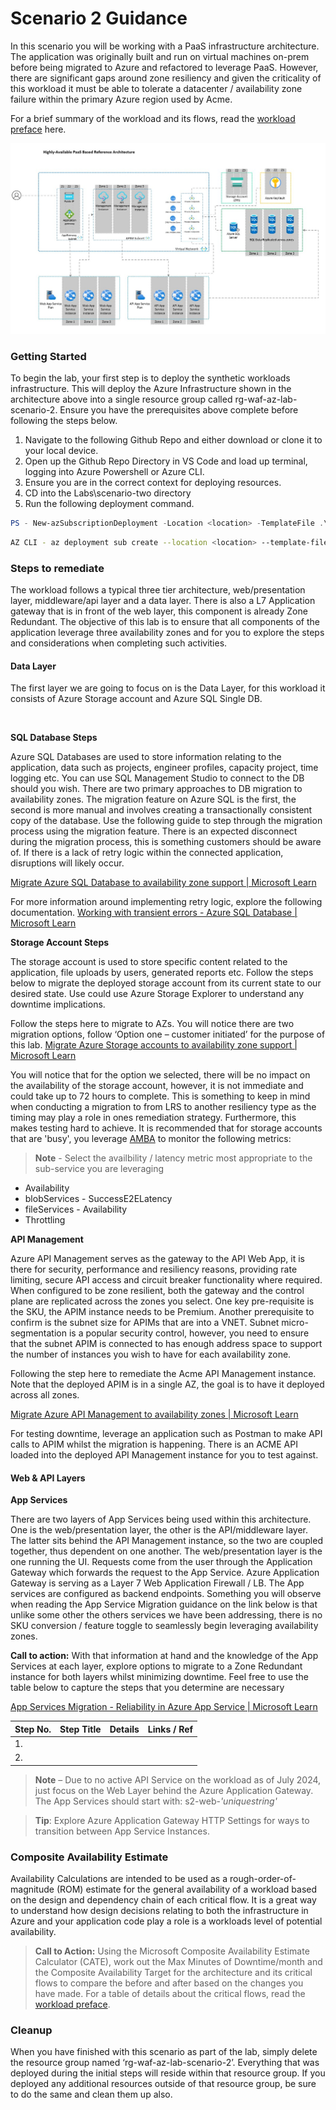 # Scenario 2 Guidance

In this scenario you will be working with a PaaS infrastructure architecture. The application was originally built and run on virtual machines on-prem before being migrated to Azure and refactored to leverage PaaS. However, there are significant gaps around zone resiliency and given the criticality of this workload it must be able to tolerate a datacenter / availability zone failure within the primary Azure region used by Acme.

For a brief summary of the workload and its flows, read the [workload preface](../../docs/workloadPreface.md) here.

![Scenario Two Workload](../../docs/images/scenario-2.jpg)

### Getting Started 
To begin the lab, your first step is to deploy the synthetic workloads infrastructure. This will deploy the Azure Infrastructure shown in the architecture above into a single resource group called rg-waf-az-lab-scenario-2. Ensure you have the prerequisites above complete before following the steps below.

1. Navigate to the following Github Repo and either download or clone it to your local device.
2. Open up the Github Repo Directory in VS Code and load up terminal, logging into Azure Powershell or Azure CLI.
3. Ensure you are in the correct context for deploying resources.
4. CD into the Labs\scenario-two directory
5. Run the following deployment command.
```powershell
PS - New-azSubscriptionDeployment -Location <location> -TemplateFile .\labs\scenario-two\main.bicepm -TemplateParameterFile .\labs\scenario-two\scenario-two.bicepparam -verbose -name <PROVIDE DEPLOYMENT NAME>
```

```bash
AZ CLI - az deployment sub create --location <location> --template-file ./labs/scenario-two/main.bicep
``` 


### Steps to remediate
The workload follows a typical three tier architecture, web/presentation layer, middleware/api layer and a data layer. There is also a L7 Application gateway that is in front of the web layer, this component is already Zone Redundant.
The objective of this lab is to ensure that all components of the application leverage three availability zones and for you to explore the steps and considerations when completing such activities.

#### Data Layer
The first layer we are going to focus on is the Data Layer, for this workload it consists of Azure Storage account and Azure SQL Single DB.

<br>

**SQL Database Steps**

Azure SQL Databases are used to store information relating to the application, data such as projects, engineer profiles, capacity project, time logging etc. You can use SQL Management Studio to connect to the DB should you wish. There are two primary approaches to DB migration to availability zones. The migration feature on Azure SQL is the first, the second is more manual and involves creating a transactionally consistent copy of the database. Use the following guide to step through the migration process using the migration feature.
There is an expected disconnect during the migration process, this is something customers should be aware of. If there is a lack of retry logic within the connected application, disruptions will likely occur.

[Migrate Azure SQL Database to availability zone support | Microsoft Learn](https://learn.microsoft.com/en-us/azure/reliability/migrate-sql-database?tabs=portal%2Cpool#migration-premium-business-critical-and-general-purpose)

For more information around implementing retry logic, explore the following documentation. 
[Working with transient errors - Azure SQL Database | Microsoft Learn](https://learn.microsoft.com/en-us/azure/azure-sql/database/troubleshoot-common-connectivity-issues?view=azuresql&preserve-view=true#retry-logic-for-transient-errors)

**Storage Account Steps**

The storage account is used to store specific content related to the application, file uploads by users, generated reports etc. Follow the steps below to migrate the deployed storage account from its current state to our desired state. Use could use Azure Storage Explorer to understand any downtime implications.

Follow the steps here to migrate to AZs. You will notice there are two migration options, follow ‘Option one – customer initiated’ for the purpose of this lab.
[Migrate Azure Storage accounts to availability zone support | Microsoft Learn](https://learn.microsoft.com/en-us/azure/reliability/migrate-storage#option-1-conversion)

You will notice that for the option we selected, there will be no impact on the availability of the storage account, however, it is not immediate and could take up to 72 hours to complete. This is something to keep in mind when conducting a migration to from LRS to another resiliency type as the timing may play a role in ones remediation strategy. Furthermore, this makes testing hard to achieve. It is recommended that for storage accounts that are 'busy', you leverage [AMBA](https://azure.github.io/azure-monitor-baseline-alerts/services/Storage/storageAccounts/) to monitor the following metrics:

> **Note** - Select the availbility / latency metric most appropriate to the sub-service you are leveraging

- Availability
- blobServices - SuccessE2ELatency
- fileServices - Availability
- Throttling

**API Management**

Azure API Management serves as the gateway to the API Web App, it is there for security, performance and resiliency reasons, providing rate limiting, secure API access and circuit breaker functionality where required. When configured to be zone resilient, both the gateway and the control plane are replicated across the zones you select. One key pre-requisite is the SKU, the APIM instance needs to be Premium. Another prerequisite to confirm is the subnet size for APIMs that are into a VNET. Subnet micro-segmentation is a popular security control, however, you need to ensure that the subnet APIM is connected to has enough address space to support the number of instances you wish to have for each availability zone.

Following the step here to remediate the Acme API Management instance. Note that the deployed APIM is in a single AZ, the goal is to have it deployed across all zones. 

[Migrate Azure API Management to availability zones | Microsoft Learn ](https://learn.microsoft.com/en-us/azure/reliability/migrate-api-mgt)

For testing downtime, leverage an application such as Postman to make API calls to APIM whilst the migration is happening. There is an ACME API loaded into the deployed API Management instance for you to test against.

#### Web & API Layers

**App Services**

There are two layers of App Services being used within this architecture. One is the web/presentation layer, the other is the API/middleware layer. The latter sits behind the API Management instance, so the two are coupled together, thus dependent on one another.
The web/presentation layer is the one running the UI. Requests come from the user through the Application Gateway which forwards the request to the App Service. Azure Application Gateway is serving as a Layer 7 Web Application Firewall / LB. The App services are configured as backend endpoints.
Something you will observe when reading the App Service Migration guidance on the link below is that unlike some other the others services we have been addressing, there is no SKU conversion / feature toggle to seamlessly begin leveraging availability zones.

**Call to action:** With that information at hand and the knowledge of the App Services at each layer, explore options to migrate to a Zone Redundant instance for both layers whilst minimizing downtime. Feel free to use the table below to capture the steps that you determine are necessary

[App Services Migration - Reliability in Azure App Service | Microsoft Learn](https://learn.microsoft.com/en-us/azure/reliability/reliability-app-service?tabs=cli#availability-zone-migration)

| Step No. | Step Title | Details | Links / Ref | 
|----------|----------|----------|----------|
| 1.          |          |          |          |
| 2.          |          |          |          |

>
> **Note** – Due to no active API Service on the workload as of July 2024, just focus on the Web Layer behind the Azure Application Gateway. The App Services should start with: s2-web-_'uniquestring'_

>
>**Tip**: Explore Azure Application Gateway HTTP Settings for ways to transition between App Service Instances.


### Composite Availability Estimate
Availability Calculations are intended to be used as a rough-order-of-magnitude (ROM) estimate for the general availability of a workload based on the design and dependency chain of each critical flow. It is a great way to understand how design decisions relating to both the infrastructure in Azure and your application code play a role is a workloads level of potential availability.

> **Call to Action:** Using the Microsoft Composite Availability Estimate Calculator (CATE), work out the Max Minutes of Downtime/month and the Composite Availability Target for the architecture and its critical flows to compare the before and after based on the changes you have made. For a table of details about the critical flows, read the [workload preface](../../docs/workloadPreface.md).

### Cleanup
When you have finished with this scenario as part of the lab, simply delete the resource group named ‘rg-waf-az-lab-scenario-2’. Everything that was deployed during the initial steps will reside within that resource group. 
If you deployed any additional resources outside of that resource group, be sure to do the same and clean them up also.
